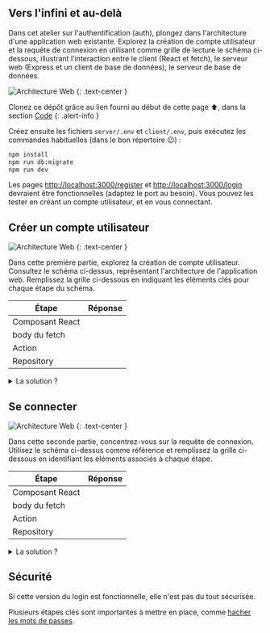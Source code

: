 ## Vers l'infini et au-delà

Dans cet atelier sur l'authentification (auth), plongez dans l'architecture d'une application web existante. Explorez la création de compte utilisateur et la requête de connexion en utilisant comme grille de lecture le schéma ci-dessous, illustrant l'interaction entre le client (React et fetch), le serveur web (Express et un client de base de données), le serveur de base de données.

![Architecture Web](/assets/web.png/)
{: .text-center }

Clonez ce dépôt grâce au lien fourni au début de cette page ⬆, dans la section <a href="#input-clone"><i class="bi bi-code-slash"></i> Code</a>
{: .alert-info }

Créez ensuite les fichiers `server/.env` et `client/.env`, puis exécutez les commandes habituelles (dans le bon répertoire 😉) :

```bash
npm install
npm run db:migrate
npm run dev
```

Les pages [http://localhost:3000/register](http://localhost:3000/register) et [http://localhost:3000/login](http://localhost:3000/login) devraient être fonctionnelles (adaptez le port au besoin).
Vous pouvez les tester en créant un compte utilisateur, et en vous connectant.

## Créer un compte utilisateur

![Architecture Web](/assets/web.png/)
{: .text-center }

Dans cette première partie, explorez la création de compte utilisateur.
Consultez le schéma ci-dessus, représentant l'architecture de l'application web. Remplissez la grille ci-dessous en indiquant les éléments clés pour chaque étape du schéma.

| Étape           | Réponse |
| --------------- | ------- |
| Composant React |         |
| body du fetch   |         |
| Action          |         |
| Repository      |         |

<details markdown=block>
<summary markdown=span>
La solution ?
</summary>

| Étape           | Réponse                                            |
| --------------- | -------------------------------------------------- |
| Composant React | client/src/pages/Register.tsx                      |
| body du fetch   | { email, password }                                |
| Action          | server/src/modules/user/userActions.ts             |
| Repository      | server/src/modules/user/userRepository.ts (create) |

</details>

## Se connecter

![Architecture Web](/assets/web.png/)
{: .text-center }

Dans cette seconde partie, concentrez-vous sur la requête de connexion.
Utilisez le schéma ci-dessus comme référence et remplissez la grille ci-dessous en identifiant les éléments associés à chaque étape.

| Étape           | Réponse |
| --------------- | ------- |
| Composant React |         |
| body du fetch   |         |
| Action          |         |
| Repository      |         |

<details markdown=block>
<summary markdown=span>
La solution ?
</summary>

| Composant       | Réponse                                                 |
| --------------- | ------------------------------------------------------- |
| Composant React | client/src/pages/Login.tsx                              |
| body du fetch   | { email, password }                                     |
| Action          | server/src/modules/auth/authActions.ts                  |
| Repository      | server/src/modules/user/userRepository.ts (readByEmail) |

</details>

## Sécurité

Si cette version du login est fonctionnelle, elle n'est pas du tout sécurisée.

Plusieurs étapes clés sont importantes à mettre en place, comme [hacher les mots de passes](HASHING-PASSWORD).
